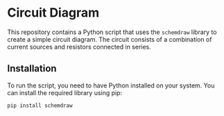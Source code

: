 # Circuit Diagram
This repository contains a Python script that uses the `schemdraw` library to create a simple circuit diagram. The circuit consists of a combination of current sources and resistors connected in series.

## Installation
To run the script, you need to have Python installed on your system. You can install the required library using pip:

```bash
pip install schemdraw
